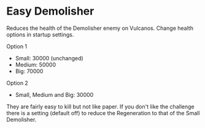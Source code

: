 # Easy Demolisher

Reduces the health of the Demolisher enemy on Vulcanos. Change health options in startup settings.

Option 1

- Small: 30000 (unchanged)
- Medium: 50000
- Big: 70000

Option 2

- Small, Medium and Big: 30000

They are fairly easy to kill but not like paper. If you don't like the challenge there is a setting (default off) to reduce the Regeneration to that of the Small Demolisher.
